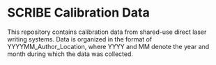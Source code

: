 # SCRIBE Calibration Data

This repository contains calibration data from shared-use direct laser writing systems. Data is organized in the format of YYYYMM_Author_Location, where YYYY and MM denote the year and month during which the data was collected.